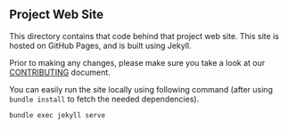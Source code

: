 ## Project Web Site

This directory contains that code behind that project web site. This site is hosted on GitHub Pages, and is built using Jekyll.

Prior to making any changes, please make sure you take a look at our [CONTRIBUTING](https://github.com/Numorian/yawast-ng/blob/main/CONTRIBUTING.md) document.

You can easily run the site locally using following command (after using `bundle install` to fetch the needed dependencies).

```
bundle exec jekyll serve
```
